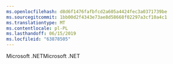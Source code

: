 ```yaml
---
ms.openlocfilehash: d8d6f1476fafbfcd2a605a4424fec3a0371739be
ms.sourcegitcommit: 1bb00d2f4343e73ae8d58668f02297a3cf10a4c1
ms.translationtype: MT
ms.contentlocale: pl-PL
ms.lasthandoff: 06/15/2019
ms.locfileid: "63878505"
---
```

<span data-ttu-id="04cf7-101">Microsoft .NET</span><span class="sxs-lookup"><span data-stu-id="04cf7-101">Microsoft .NET</span></span>